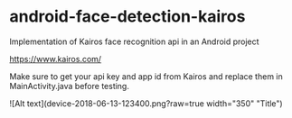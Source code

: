 # android-face-detection-kairos
Implementation of Kairos face recognition api in an Android project

https://www.kairos.com/

Make sure to get your api key and app id from Kairos and replace them in MainActivity.java before testing.

![Alt text](device-2018-06-13-123400.png?raw=true width="350" "Title")





